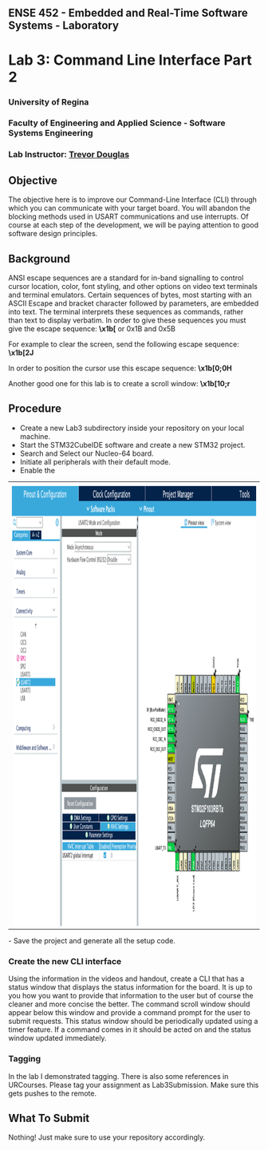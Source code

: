 ## ENSE 452 - Embedded and Real-Time Software Systems - Laboratory

# Lab 3: Command Line Interface Part 2

### University of Regina
### Faculty of Engineering and Applied Science - Software Systems Engineering

### Lab Instructor: [Trevor Douglas](mailto:trevor.douglas@uregina.ca)

## Objective

The objective here is to improve our Command-Line Interface (CLI) through which you can communicate with your target board. You will abandon the blocking methods used in USART communications and use interrupts. Of course at each step of the development, we will be paying attention to good software design principles.

## Background

ANSI escape sequences are a standard for in-band signalling to control cursor location, color, font styling, and other options on video text terminals and terminal emulators. Certain sequences of bytes, most starting with an ASCII Escape and bracket character followed by parameters, are embedded into text. The terminal interprets these sequences as commands, rather than text to display verbatim. In order to give these sequences you must give the escape sequence:
**\x1b[**  or 0x1B and 0x5B

For example to clear the screen, send the following escape sequence:
**\x1b[2J**

In order to position the cursor use this escape sequence:
**\x1b[0;0H**

Another good one for this lab is to create a scroll window:
**\x1b[10;r**

## Procedure
- Create a new Lab3 subdirectory inside your repository on your local machine.
- Start the STM32CubeIDE software and create a new STM32 project.
- Search and Select our Nucleo-64 board.
- Initiate all peripherals with their default mode.
- Enable the 

<table>
  <tr>
    <td> <img src="UsartInterrupt.png"  alt="UsartInterrupt" width = 1202px height = 888px ></td>
  </tr>
</table>
- Save the project and generate all the setup code.

### Create the new CLI interface
Using the information in the videos and handout, create a CLI that has a status window that displays the status information for the board. It is up to you how you want to provide that information to the user but of course the cleaner and more concise the better. The command scroll window should appear below this window and provide a command prompt for the user to submit requests. This status window should be periodically updated using a timer feature. If a command comes in it should be acted on and the status window updated immediately.

### Tagging
In the lab I demonstrated tagging. There is also some references in URCourses. Please tag your assignment as Lab3Submission. Make sure this gets pushes to the remote.

## What To Submit
Nothing! Just make sure to use your repository accordingly.
